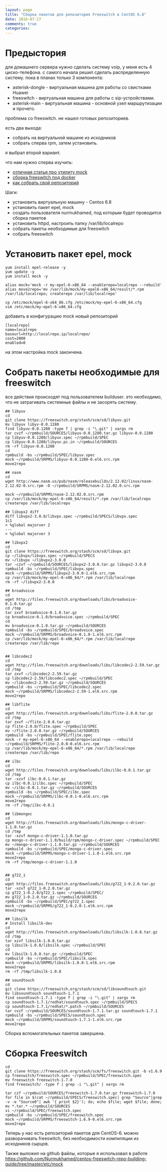 ```yaml
---
layout: page
title: "Сборка пакетов для репозитория Freeswitch в CentOS 6.8"
date: 2016-07-27
comments: true
categories:
---
```


# Предыстория

для домашнего сервера нужно сделать систему voip, у меня есть 4 циско-телефона. <!-- more --> с самого начала решил сделать распределенную систему. пока в планах только 3 компонента:

  * asterisk-dongle - виртуальная машина для работы со свистками Huawei
  * freeswitch - виртуальная машина для работы с sip-устройствами.
  * asterisk-main - виртуальная машина - основной узел маршрутизации и прочего.

проблема со freeswitch. не нашел готовых репозиториев.

есть два выхода:

  * собрать на виртуальной машине из исходников
  * собрать сперва rpm, затем установить.

я выбрал второй вариант.

что нам нужно сперва изучить:

  * [отличная статья про утилиту mock](http://blog.packagecloud.io/eng/2015/05/11/building-rpm-packages-with-mock/)
  * [сборка freeswitch под docker](https://github.com/BetterVoice/freeswitch-container)
  * [как собрать свой репозиторий](https://www.stableit.ru/2010/03/centos_24.html)

Шаги:

  * установить виртуальную машину - Centos 6.8
  * установить пакет epel, mock
  * создать пользователя nurmukhamed, под которым будет проводится сборка пакетов
  * установить httpd, настроить папку /var/lib/localrepo
  * собрать пакеты необходимые для freeswitch
  * собрать freeswitch

# Установить пакет epel, mock

```
yum install epel-release -y
yum update -y
yum install mock -y

alias mock='mock -r my-epel-6-x86_64 --enablerepo=localrepo --rebuild'
alias move2repo='mv /var/lib/mock/my-epel6-x86_64/result/*.rpm /var/lib/localrepo; createrepo /var/lib/localrepo'

cp /etc/mock/epel-6-x64_86.cfg /etc/mock/my-epel-6-x86_64.cfg
vim /etc/mock/my-epel-6-x86_64.cfg

```

добавить в конфигурацию mock новый репозиторий

```
[localrepo]
name=localrepo
baseurl=http://localrepo.ip/localrepo/
cost=2000
enabled=0
```
на этом настройка mock закончена.

# Собрать пакеты необходимые для freeswitch

все действия происходят под пользователем builduser. это необходимо, что не затрагивать системные файлы и не засорять систему.

```
## libyuv
cd
git clone https://freeswitch.org/stash/scm/sd/libyuv.git
mv libyuv libyv-0.0.1280
find libyuv-0.0.1280 -type f | grep -i "\.git" | xargs rm
tar cvzf ~/rpmbuild/SOURCES/libyuv-0.0.1280.tar.gz libyuv-0.0.1280
cp libyuv-0.0.1280/libyuv.spec ~/rpmbuild/SPEC
cp libyuv-0.0.1280/libyuv.pc.in ~/rpmbuild/SOURCES
rm -rf libyuv-0.0.1280
cd
rpmbuild -bs ~/rpmbuild/SPEC/libyuv.spec
mock ~/rpmbuild/SRPMS/libyuv-0.0.1280-0.el6.src.rpm
move2repo

## nasm
cd
wget http://www.nasm.us/pub/nasm/releasebuilds/2.12.02/linux/nasm-2.12.02-0.src.rpm -O ~/rpmbuild/SRPMS/nasm-2.12.02.0.src.rpm

mock ~/rpmbuild/SRPMS/nasm-2.12.02.0.src.rpm
cp /var/lib/mock/my-epel-6-x86_64/result/*.rpm /var/lib/localrepo
createrepo /var/lib/localrepo

## libvpx2 diff
diff libvpx2-3.0.0/libvpx.spec ~/rpmbuild/SPECS/libvpx.spec
1c1
< %global majorver 2
---
> %global majorver 3

## libvpx2
cd
git clone https://freeswitch.org/stash/scm/sd/libvpx.git
cp ~/libvpx/libvpx.spec ~/rpmbuild/SPECS
mv ~/libvpx ~/libvpx2-3.0.0
tar -czvf ~/rpmbuild/SOURCES/libvpx2-3.0.0.tar.gz libvpx2-3.0.0
rpmbuild -bs ~/rpmbuild/SPEC/libvpx.spec
mock ~/rpmbuild/SRPMS/libvpx2-3.0.0-1.el6.src.rpm
cp /var/lib/mock/my-epel-6-x86_64/*.rpm /var/lib/localrepo
rm -rf ~/libvpx2-3.0.0

## broadvoice
cd
wget http://files.freeswitch.org/downloads/libs/broadvoice-0.1.0.tar.gz
cd /tmp
tar zxvf broadvoice-0.1.0.tar.gz
cp broadvoice-0.1.0/broadvoice.spec ~/rpmbuild/SPEC
cd
mv broadvoice-0.1.0.tar.gz ~/rpmbuild/SOURCES
rpmbuild -bs ~/rpmbuild/SPEC/broadvoice.spec
mock ~/rpmbuild/SRPMS/broadvoice-0.1.0-1.el6.src.rpm
cp /var/lib/mock/my-epel-6-x86_64/*.rpm /var/lib/localrepo
createrepo /var/lib/repo


## libcodec2
cd
wget http://files.freeswitch.org/downloads/libs/libcodec2-2.59.tar.gz
cd /tmp
tar zxvf ~/libcodec2-2.59.tar.gz
cp libcodec2-2.59/libcodec2.spec ~/rpmbuild/SPEC
mv ~/libcodec2-2.59.tar.gz ~/rpmbuild/SOURCES
rpmbuild -bs ~/rpmbuild/SPEC/libcodec2.spec
mock ~/rpmbuild/SRPMS/libcodec2-2.59-1.el6.src.rpm
move2repo

## libflite
cd
wget http://files.freeswitch.org/downloads/libs/flite-2.0.0.tar.gz
cd /tmp
tar zxvf ~/flite-2.0.0.tar.gz
cp flite-2.0.0/flite.spec ~/rpmbuild/SPEC
mv ~/flite-2.0.0.tar.gz ~/rpmbuild/SOURCES
rpmbuild -bs ~/rpmbuild/SPEC/flite.spec
mock -r my-epel-6-x86_64 --enablerepo=localrepo --rebuild ~/rpmbuild/SRPMS/flite-2.0.0-0.el6.src.rpm
cp /var/lib/mock/my-epel-6-x86_64/*.rpm /var/lib/localrepo
createrepo /var/lib/repo

## ilbc
cd
wget http://files.freeswitch.org/downloads/libs/ilbc-0.0.1.tar.gz
cd /tmp
tar -xzvf ilbc-0.0.1.tar.gz
cp ilbc-0.0.1/ilbc.spec ~/rpmbuild/SPEC
mv ~/ilbc-0.0.1.tar.gz ~/rpmbuild/SOURCES
rpmbuild -bs ~/rpmbuild/SPEC/ilbc.spec
mock ~/rpmbuild/SRPMS/ilbc-0.0.1-0.el6.src.rpm
move2repo
rm -rf /tmp/ilbc-0.0.1

## libmongoc
cd
wget http://files.freeswitch.org/downloads/libs/mongo-c-driver-1.1.0.tar.gz
cd /tmp
tar -xzvf mongo-c-driver-1.1.0.tar.gz
cp mongo-c-driver-1.1.0/build/rpm/mongo-c-driver.spec ~/rpmbuild/SPEC
mv ~/mongo-c-driver-1.1.0.tar.gz ~/rpmbuild/SOURCES
rpmbuild -bs ~/rpmbuild/SPEC/mongo-c-driver.spec
mock ~/rpmbuild/SRPMS/mongo-c-driver-1.1.0-1.el6.src.rpm
move2repo
rm -rf /tmp/mongo-c-driver-1.1.0


## g722_1
cd
wget http://files.freeswitch.org/downloads/libs/g722_1-0.2.0.tar.gz
tar -xzvf g722_1-0.2.0.tar.gz
cp g722_1-0.2.0/g722_1.spec ~/rpmbuild/SPEC/
mv g722_1-0.2.0.tar.gz ~/rpmbuild/SOURCES
rpmbuild -bs ~/rpmbuild/SPEC/g722_1.spec
mock ~/rpmbuild/SRPMS/g722_1-0.2.0-1.el6.src.rpm
move2repo

## libsilk
# Install libsilk-dev
cd
wget http://files.freeswitch.org/downloads/libs/libsilk-1.0.8.tar.gz
cd /tmp
tar xzvf libsilk-1.0.8.tar.gz
cp libsilk-1.0.8/libsilk.spec ~/rpmbuild/SPEC
cd
mv libsilk-1.0.8.tar.gz ~/rpmbuild/SPEC
rpmbuild -bs ~/rpmbuild/SPEC/libsilk.spec
mock ~/rpmbuild/SRPMS/libsilk-1.0.8-1.el6.src.rpm
move2repo
rm -rf /tmp/libsilk-1.0.8

## soundtouch
cd
git clone https://freeswitch.org/stash/scm/sd/libsoundtouch.git
mv libsoundtouch soundtouch-1.7.1
find soundtouch-1.7.1 -type f | grep -i "\.git" | xargs rm
cp soundtouch-1.7.1/redhat/soundtouch.spec ~/rpmbuild/SPECS
cp soundtouch-1.7.1/redhat/*.patch ~/rpmbuild/SOURCES
tar cvzf ~/rpmbuild/SOURCES/soundtouch-1.7.1.tar.gz soundtouch-1.7.1
rpmbuild -bs ~/rpmbuild/SPECS/soundtouch.spec
mock ~/rpmbuild/SRPMS/soundtouch-1.7.1-1.el6.src.rpm
move2repo
```

Сборка вспомогательных пакетов завершена.

# Сборка Freeswitch

```
cd
git clone https://freeswitch.org/stash/scm/fs/freeswitch.git -b v1.6.9
cp freeswitch/freeswitch.spec ~/rpmbuild/SPEC/freeswitch.spec
mv freeswitch freeswitch-1.7.0
find freeswitch/ -type f | grep -i "\.git" | xargs rm

tar czf ~/rpmbuild/SOURCES/freeswitch-1.7.0.tar.gz freeswitch-1.7.0
for file in $(cat ~/rpmbuild/SPECS/freeswitch.spec| grep "Source"|grep -v -e "Source0"| awk '{ print $2}'); do; echo $file; wget $file; done;
mv *.tar.* ~/rpmbuild/SOURCES
vi ~/rpmbuild/SPEC/freeswitch.spec
rpmbuild -bs ~/rpmbuild/SPEC/freeswitch.spec
mock ~/rpmbuild/SRPMS/freeswitch-1.6.9-0.el6.src.rpm
move2repo
```

Теперь у нас есть репозиторий пакетов для CentOS-6. можно разворачивать freeswitch, без необходимости компиляции из исходников сырцов.

Также выложил на github файлы, которые я использовал в работе
https://github.com/Nurmukhamed/centos-freeswitch-repo-building-guide/tree/master/etc/mock

